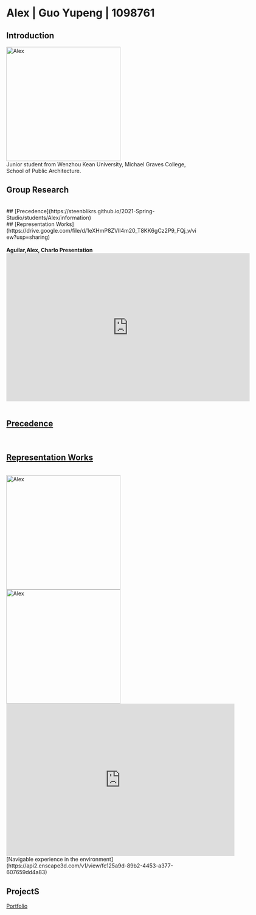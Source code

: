 # Alex | Guo Yupeng | 1098761

## Introduction
<img alt="Alex" src="https://github.com/steenblikrs/2021-Spring-Studio/blob/ca8b3ec8df933eee623b630cbf095d3e9ef51056/students/Alex/pic/%E7%85%A7%E7%89%87.jpg?raw=true" width="300">
<br>
Junior student from Wenzhou Kean University, Michael Graves College, School of Public Architecture.

## Group Research
<br>
## [Precedence](https://steenblikrs.github.io/2021-Spring-Studio/students/Alex/information)
<br>
## [Representation Works](https://drive.google.com/file/d/1eXHmP8ZVlI4m20_T8KK6gCz2P9_FQj_v/view?usp=sharing)
<br>
<br>
<strong>Aguilar,Alex, Charlo Presentation</strong>
<iframe src="https://docs.google.com/presentation/d/e/2PACX-1vQsfU6xS-13yQrhrR1UdioB8MmfH_x7gfnlLSA1BVwYjdOjl4uQs7rWfIZjiQGEpGmGBHHjdyCqX6UQ/embed?start=true&amp;loop=true&amp;delayms=3000" frameborder="0" width="640" height="389" allowfullscreen="true" mozallowfullscreen="true" webkitallowfullscreen="true"></iframe>
<br>
<br>

## [Precedence](https://github.com/steenblikrs/2021-Spring-Studio/blob/0bedf5ba17bf2f22a3b7667059f2b8ab0abb9e77/students/Alex/information.md)
<br>
 
## [Representation Works](https://drive.google.com/file/d/1eXHmP8ZVlI4m20_T8KK6gCz2P9_FQj_v/view?usp=sharing)
 
<br>
<img alt="Alex" src="https://github.com/steenblikrs/2021-Spring-Studio/blob/26c35212d94553c86952c1dbe2a263c99a82f5de/students/Alex/pic/01.gif?raw=true" width="300">
<img alt="Alex" src="https://github.com/steenblikrs/2021-Spring-Studio/blob/26c35212d94553c86952c1dbe2a263c99a82f5de/students/Alex/pic/02.gif?raw=true" width="300">
 
<iframe width="600" height="400" allowfullscreen style="border-style:none;" src="https://cdn.pannellum.org/2.5/pannellum.htm#panorama=https%3A//raw.githubusercontent.com/steenblikrs/2021-Spring-Studio/gh-pages/students/Alex/pic/photosphere.jpg&autoLoad=true"></iframe>

<br> 
[Navigable experience in the environment](https://api2.enscape3d.com/v1/view/fc125a9d-89b2-4453-a377-607659dd4a83)
<br>
 
 
 


## ProjectS
[Portfolio](https://yupengguo.wordpress.com)
<br>
